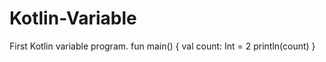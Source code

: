 # Kotlin-Variable
First Kotlin variable program.
fun main() {
    val count: Int = 2
    println(count)
}
